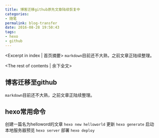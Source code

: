```yaml
---
title: 博客迁移github原先文章陆续恢复中
categories:
- 随笔
permalink: blog-transfer
date: 2016-08-28 19:50:43
tags:
- hexo
- github
---
```


<Excerpt in index | 首页摘要>
`markdown`目前还不大熟，之前文章正陆续整理。
<!-- more -->
<The rest of contents | 余下全文\>
## 博客迁移至github
`markdown`目前还不大熟，之前文章正陆续整理。
## hexo常用命令
创建一篇名为helloword的文章
`hexo new helloworld`
更新
`hexo generate`
启动本地服务器预览
`hexo server`
部署
`hexo deploy`